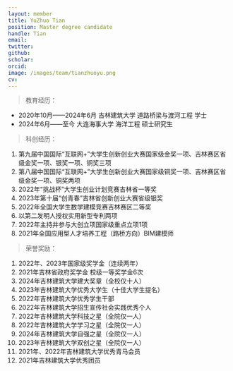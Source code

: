 ```yaml
---
layout: member
title: YuZhuo Tian
position: Master degree candidate
handle: Tian
email: 
twitter: 
github: 
scholar:
orcid: 
image: /images/team/tianzhuoyu.png
cv: 
---
```



> 教育经历：

- 2020年10月——2024年6月 吉林建筑大学 道路桥梁与渡河工程 学士
- 2024年6月——至今 大连海事大学 海洋工程 硕士研究生

> 科创经历：

1. 第九届中国国际“互联网+”大学生创新创业大赛国家级金奖一项、吉林赛区省级金奖一项、银奖一项、铜奖三项
2. 第八届中国国际“互联网+”大学生创新创业大赛国家级铜奖一项、吉林赛区省级金奖一项、铜奖两项
3. 2022年“挑战杯”大学生创业计划竞赛吉林省一等奖
4. 2023年第十届“创青春”吉林省创新创业大赛省级银奖
5. 2022年全国大学生数学建模竞赛吉林赛区二等奖
6. 以第二发明人授权实用新型专利两项
7. 2022年主持并参与大创立项国家级重点立项1项
8. 2021年全国应用型人才培养工程（路桥方向）BIM建模师

> 荣誉奖励：

1. 2022年、2023年国家级奖学金（连续两年）
2. 2021年吉林省政府奖学金 校级一等奖学金6次
3. 2024年吉林建筑大学建大奖章（全校仅十人）
4. 2023年吉林建筑大学优秀大学生（十佳大学生提名）
5. 2022年吉林建筑大学优秀学生干部
6. 2022年吉林建筑大学招生宣传社会实践优秀个人
7. 2022年吉林建筑大学科技之星（全院仅一人）
8. 2022年吉林建筑大学学习之星（全院仅一人）
9. 2024年吉林建筑大学自强之星（全院仅一人）
10. 2023年吉林建筑大学双创之星（全院仅一人）
11. 2021年、2022年吉林建筑大学优秀青马会员
12. 2021年吉林建筑大学优秀团员
